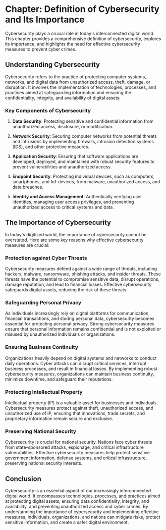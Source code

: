 Chapter: Definition of Cybersecurity and Its Importance
=======================================================

Cybersecurity plays a crucial role in today's interconnected digital world. This chapter provides a comprehensive definition of cybersecurity, explores its importance, and highlights the need for effective cybersecurity measures to prevent cyber crimes.

Understanding Cybersecurity
---------------------------

Cybersecurity refers to the practice of protecting computer systems, networks, and digital data from unauthorized access, theft, damage, or disruption. It involves the implementation of technologies, processes, and practices aimed at safeguarding information and ensuring the confidentiality, integrity, and availability of digital assets.

### Key Components of Cybersecurity

1. **Data Security**: Protecting sensitive and confidential information from unauthorized access, disclosure, or modification.

2. **Network Security**: Securing computer networks from potential threats and intrusions by implementing firewalls, intrusion detection systems (IDS), and other protective measures.

3. **Application Security**: Ensuring that software applications are developed, deployed, and maintained with robust security features to prevent vulnerabilities and unauthorized access.

4. **Endpoint Security**: Protecting individual devices, such as computers, smartphones, and IoT devices, from malware, unauthorized access, and data breaches.

5. **Identity and Access Management**: Authentically verifying user identities, managing user access privileges, and preventing unauthorized access to critical systems and data.

The Importance of Cybersecurity
-------------------------------

In today's digitized world, the importance of cybersecurity cannot be overstated. Here are some key reasons why effective cybersecurity measures are crucial:

### Protection against Cyber Threats

Cybersecurity measures defend against a wide range of threats, including hackers, malware, ransomware, phishing attacks, and insider threats. These threats have the potential to compromise sensitive data, disrupt operations, damage reputation, and lead to financial losses. Effective cybersecurity safeguards digital assets, reducing the risk of these threats.

### Safeguarding Personal Privacy

As individuals increasingly rely on digital platforms for communication, financial transactions, and storing personal data, cybersecurity becomes essential for protecting personal privacy. Strong cybersecurity measures ensure that personal information remains confidential and is not exploited or misused by unauthorized individuals or organizations.

### Ensuring Business Continuity

Organizations heavily depend on digital systems and networks to conduct daily operations. Cyber attacks can disrupt critical services, interrupt business processes, and result in financial losses. By implementing robust cybersecurity measures, organizations can maintain business continuity, minimize downtime, and safeguard their reputations.

### Protecting Intellectual Property

Intellectual property (IP) is a valuable asset for businesses and individuals. Cybersecurity measures protect against theft, unauthorized access, and unauthorized use of IP, ensuring that innovations, trade secrets, and proprietary information remain secure and exclusive.

### Preserving National Security

Cybersecurity is crucial for national security. Nations face cyber threats from state-sponsored attacks, espionage, and critical infrastructure vulnerabilities. Effective cybersecurity measures help protect sensitive government information, defense systems, and critical infrastructure, preserving national security interests.

Conclusion
----------

Cybersecurity is an essential aspect of our increasingly interconnected digital world. It encompasses technologies, processes, and practices aimed at protecting digital assets, ensuring data confidentiality, integrity, and availability, and preventing unauthorized access and cyber crimes. By understanding the importance of cybersecurity and implementing effective measures, individuals, organizations, and nations can mitigate risks, protect sensitive information, and create a safer digital environment.
